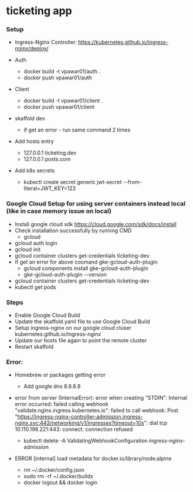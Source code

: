 # ticketing app

### Setup

- Ingress-Nginx Controller: https://kubernetes.github.io/ingress-nginx/deploy/

- Auth

  - docker build -t vpawar01/auth .
  - docker push vpawar01/auth

- Client

  - docker build -t vpawar01/client .
  - docker push vpawar01/client

- skaffold dev

  - if get an error - run same command 2 times

- Add hosts entry

  - 127.0.0.1 ticketing.dev
  - 127.0.0.1 posts.com

- Add k8s secrets
  - kubectl create secret generic jwt-secret --from-literal=JWT_KEY=123

### Google Cloud Setup for using server containers instead local (like in case memory issue on local)

- Install google cloud sdk https://cloud.google.com/sdk/docs/install
- Check installation successfully by running CMD
  - gcloud
- gcloud auth login
- gcloud init
- gcloud container clusters get-credentials ticketing-dev
- If get an error for above coomand gke-gcloud-auth-plugin
  - gcloud components install gke-gcloud-auth-plugin
  - gke-gcloud-auth-plugin --version
- gcloud container clusters get-credentials ticketing-dev
- kubectl get pods

### Steps

- Enable Google Cloud Build
- Update the skaffold.yaml file to use Google Cloud Build
- Setup ingress-nginx on our google cloud cluser kubernetes.github.io/ingress-nginx
- Update our hosts file again to point the remote cluster
- Restart skaffold

### Error:

- Homebrew or packages getting error

  - Add google dns 8.8.8.8

- error from server (InternalError): error when creating "STDIN": Internal error occurred: failed calling webhook "validate.nginx.ingress.kubernetes.io": failed to call webhook: Post "https://ingress-nginx-controller-admission.ingress-nginx.svc:443/networking/v1/ingresses?timeout=10s": dial tcp 10.110.198.221:443: connect: connection refused

  - kubectl delete -A ValidatingWebhookConfiguration ingress-nginx-admission

- ERROR [internal] load metadata for docker.io/library/node:alpine
  - rm ~/.docker/config.json
  - sudo rm -rf ~/.docker/buildx
  - docker logout && docker login
